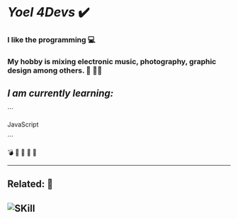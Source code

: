 # *Yoel 4Devs* :heavy_check_mark:

### I like the **programming** :computer:

### My hobby is mixing electronic music, photography, graphic design among others. :musical_keyboard: :musical_score::bicyclist:

## *I am currently learning:* 
´´´

JavaScript

´´´

:bomb: :open_file_folder: :email: :key: :date:

---
## Related: :pushpin:

![SKill](https://drive.google.com/file/d/1vg983thuR-hDozpFdJqi-bUDzsGFo05w/view?usp=sharing)
---


